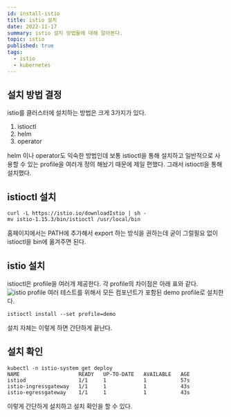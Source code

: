 ```yaml
---
id: install-istio
title: istio 설치
date: 2022-11-17
summary: istio 설치 방법들에 대해 알아본다.
topic: istio
published: true
tags:
  - istio
  - kubernetes
---
```

## 설치 방법 결정
istio를 클러스터에 설치하는 방법은 크게 3가지가 있다.
  1. istioctl
  2. helm
  3. operator

helm 이나 operator도 익숙한 방법인데 보통 istioctl을 통해 설치하고 일반적으로 사용할 수 있는 profile을 여러개 정의 해놨기 때문에 제일 편했다. 그래서 istioctl을 통해 설치했다.

## istioctl 설치
```
curl -L https://istio.io/downloadIstio | sh -
mv istio-1.15.3/bin/istioctl /usr/local/bin
```

홈페이지에서는 PATH에 추가해서 export 하는 방식을 권하는데 굳이 그럴필요 없이 istioctl을 bin에 옮겨주면 된다.

## istio 설치
istioctl은 profile을 여러개 제공한다. 각 profile의 차이점은 아래 표와 같다.
![istio profile](/istio-profile-table.png)
여러 테스트를 위해서 모든 컴포넌트가 포함된 demo profile로 설치한다.

```
istioctl install --set profile=demo
```

설치 자체는 이렇게 하면 간단하게 끝난다.

## 설치 확인
```
kubectl -n istio-system get deploy
NAME                   READY   UP-TO-DATE   AVAILABLE   AGE
istiod                 1/1     1            1           57s
istio-ingressgateway   1/1     1            1           43s
istio-egressgateway    1/1     1            1           43s
```

이렇게 간단하게 설치하고 설치 확인을 할 수 있다.
